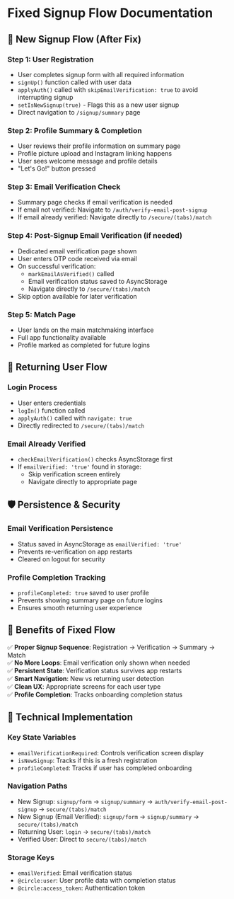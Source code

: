 # Fixed Signup Flow Documentation

## 🎯 New Signup Flow (After Fix)

### **Step 1: User Registration**
- User completes signup form with all required information
- `signUp()` function called with user data
- `applyAuth()` called with `skipEmailVerification: true` to avoid interrupting signup
- `setIsNewSignup(true)` - Flags this as a new user signup
- Direct navigation to `/signup/summary` page

### **Step 2: Profile Summary & Completion**
- User reviews their profile information on summary page
- Profile picture upload and Instagram linking happens
- User sees welcome message and profile details
- "Let's Go!" button pressed

### **Step 3: Email Verification Check**
- Summary page checks if email verification is needed
- If email not verified: Navigate to `/auth/verify-email-post-signup`
- If email already verified: Navigate directly to `/secure/(tabs)/match`

### **Step 4: Post-Signup Email Verification** (if needed)
- Dedicated email verification page shown
- User enters OTP code received via email
- On successful verification:
  - `markEmailAsVerified()` called
  - Email verification status saved to AsyncStorage
  - Navigate directly to `/secure/(tabs)/match`
- Skip option available for later verification

### **Step 5: Match Page**
- User lands on the main matchmaking interface
- Full app functionality available
- Profile marked as completed for future logins

## 🔄 Returning User Flow

### **Login Process**
- User enters credentials
- `logIn()` function called
- `applyAuth()` called with `navigate: true`
- Directly redirected to `/secure/(tabs)/match`

### **Email Already Verified**
- `checkEmailVerification()` checks AsyncStorage first
- If `emailVerified: 'true'` found in storage:
  - Skip verification screen entirely
  - Navigate directly to appropriate page

## 🛡️ Persistence & Security

### **Email Verification Persistence**
- Status saved in AsyncStorage as `emailVerified: 'true'`
- Prevents re-verification on app restarts
- Cleared on logout for security

### **Profile Completion Tracking**
- `profileCompleted: true` saved to user profile
- Prevents showing summary page on future logins
- Ensures smooth returning user experience

## 🚀 Benefits of Fixed Flow

✅ **Proper Signup Sequence**: Registration → Verification → Summary → Match  
✅ **No More Loops**: Email verification only shown when needed  
✅ **Persistent State**: Verification status survives app restarts  
✅ **Smart Navigation**: New vs returning user detection  
✅ **Clean UX**: Appropriate screens for each user type  
✅ **Profile Completion**: Tracks onboarding completion status  

## 🔧 Technical Implementation

### **Key State Variables**
- `emailVerificationRequired`: Controls verification screen display
- `isNewSignup`: Tracks if this is a fresh registration
- `profileCompleted`: Tracks if user has completed onboarding

### **Navigation Paths**
- New Signup: `signup/form` → `signup/summary` → `auth/verify-email-post-signup` → `secure/(tabs)/match`
- New Signup (Email Verified): `signup/form` → `signup/summary` → `secure/(tabs)/match`
- Returning User: `login` → `secure/(tabs)/match`
- Verified User: Direct to `secure/(tabs)/match`

### **Storage Keys**
- `emailVerified`: Email verification status
- `@circle:user`: User profile data with completion status
- `@circle:access_token`: Authentication token
